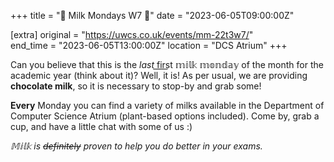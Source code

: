 +++
title = "🍥 Milk Mondays W7 🍥"
date = "2023-06-05T09:00:00Z"

[extra]
original = "https://uwcs.co.uk/events/mm-22t3w7/"    
end_time = "2023-06-05T13:00:00Z"
location = "DCS Atrium"
+++

Can you believe that this is the *last* f͟i͟r͟s͟t 𝕞𝕚𝕝𝕜 𝕞𝕠𝕟𝕕𝕒𝕪 of the month for the academic year (think about it)? Well, it is! As per usual, we are providing __chocolate milk__, so it is necessary to stop-by and grab some!

**Every** Monday you can find a variety of milks available in the Department of Computer Science Atrium (plant-based options included). Come by, grab a cup, and have a little chat with some of us :)

*𝕄𝕚𝕝𝕜 is ~~definitely~~ proven to help you do better in your exams.*

